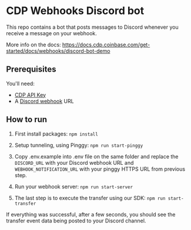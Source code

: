 # CDP Webhooks Discord bot

This repo contains a bot that posts messages to Discord whenever you receive a message on your webhook.

More info on the docs: https://docs.cdp.coinbase.com/get-started/docs/webhooks/discord-bot-demo

## Prerequisites

You'll need:

- [CDP API Key](https://portal.cdp.coinbase.com/access/api)
- A [Discord webhook](https://support.discord.com/hc/en-us/articles/228383668-Intro-to-Webhooks) URL

## How to run

1. First install packages: `npm install`

2. Setup tunneling, using Pinggy: `npm run start-pinggy`

3. Copy .env.example into .env file on the same folder and replace the `DISCORD_URL` with your Discord webhook URL and `WEBHOOK_NOTIFICATION_URL` with your pinggy HTTPS URL from previous step.

4. Run your webhook server: `npm run start-server`

5. The last step is to execute the transfer using our SDK: `npm run start-transfer`

If everything was successful, after a few seconds, you should see the transfer event data being posted to your Discord channel.
